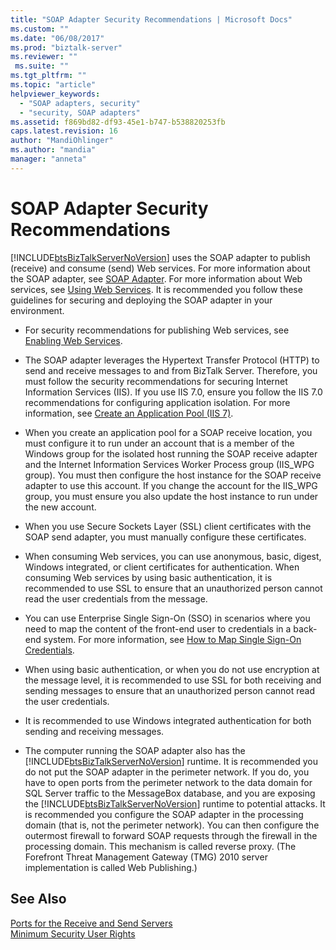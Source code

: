 ```yaml
---
title: "SOAP Adapter Security Recommendations | Microsoft Docs"
ms.custom: ""
ms.date: "06/08/2017"
ms.prod: "biztalk-server"
ms.reviewer: ""
 ms.suite: ""
ms.tgt_pltfrm: ""
ms.topic: "article"
helpviewer_keywords: 
  - "SOAP adapters, security"
  - "security, SOAP adapters"
ms.assetid: f869bd82-df93-45e1-b747-b538820253fb
caps.latest.revision: 16
author: "MandiOhlinger"
ms.author: "mandia"
manager: "anneta"
---
```

# SOAP Adapter Security Recommendations
[!INCLUDE[btsBizTalkServerNoVersion](../includes/btsbiztalkservernoversion-md.md)] uses the SOAP adapter to publish (receive) and consume (send) Web services. For more information about the SOAP adapter, see [SOAP Adapter](../core/soap-adapter.md). For more information about Web services, see [Using Web Services](../core/using-web-services.md). It is recommended you follow these guidelines for securing and deploying the SOAP adapter in your environment.  
  
-   For security recommendations for publishing Web services, see [Enabling Web Services](../core/enabling-web-services.md).  
  
-   The SOAP adapter leverages the Hypertext Transfer Protocol (HTTP) to send and receive messages to and from BizTalk Server. Therefore, you must follow the security recommendations for securing Internet Information Services (IIS). If you use IIS 7.0, ensure you follow the IIS 7.0 recommendations for configuring application isolation. For more information, see [Create an Application Pool (IIS 7)](http://go.microsoft.com/fwlink/?LinkId=196674).  
  
-   When you create an application pool for a SOAP receive location, you must configure it to run under an account that is a member of the Windows group for the isolated host running the SOAP receive adapter and the Internet Information Services Worker Process group (IIS_WPG group). You must then configure the host instance for the SOAP receive adapter to use this account. If you change the account for the IIS_WPG group, you must ensure you also update the host instance to run under the new account.  
  
-   When you use Secure Sockets Layer (SSL) client certificates with the SOAP send adapter, you must manually configure these certificates.  
  
-   When consuming Web services, you can use anonymous, basic, digest, Windows integrated, or client certificates for authentication. When consuming Web services by using basic authentication, it is recommended to use SSL to ensure that an unauthorized person cannot read the user credentials from the message.  
  
-   You can use Enterprise Single Sign-On (SSO) in scenarios where you need to map the content of the front-end user to credentials in a back-end system. For more information, see [How to Map Single Sign-On Credentials](../core/how-to-map-single-sign-on-credentials.md).  
  
-   When using basic authentication, or when you do not use encryption at the message level, it is recommended to use SSL for both receiving and sending messages to ensure that an unauthorized person cannot read the user credentials.  
  
-   It is recommended to use Windows integrated authentication for both sending and receiving messages.  
  
-   The computer running the SOAP adapter also has the [!INCLUDE[btsBizTalkServerNoVersion](../includes/btsbiztalkservernoversion-md.md)] runtime. It is recommended you do not put the SOAP adapter in the perimeter network. If you do, you have to open ports from the perimeter network to the data domain for SQL Server traffic to the MessageBox database, and you are exposing the [!INCLUDE[btsBizTalkServerNoVersion](../includes/btsbiztalkservernoversion-md.md)] runtime to potential attacks. It is recommended you configure the SOAP adapter in the processing domain (that is, not the perimeter network). You can then configure the outermost firewall to forward SOAP requests through the firewall in the processing domain. This mechanism is called reverse proxy. (The Forefront Threat Management Gateway (TMG) 2010 server implementation is called Web Publishing.)  
  
## See Also  
 [Ports for the Receive and Send Servers](../core/ports-for-the-receive-and-send-servers.md)   
 [Minimum Security User Rights](../core/minimum-security-user-rights.md)